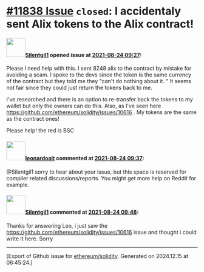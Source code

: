 # [\#11838 Issue](https://github.com/ethereum/solidity/issues/11838) `closed`: I accidentaly sent Alix tokens to the Alix contract!

#### <img src="https://avatars.githubusercontent.com/u/89444317?v=4" width="50">[Silentgil1](https://github.com/Silentgil1) opened issue at [2021-08-24 09:27](https://github.com/ethereum/solidity/issues/11838):

Please I need help with this. I sent 8248 alix to the contract by mistake for avoiding a scam.
I spoke to the devs since the token is the same currency of the contract but they told me they "can't do nothing about it. "
It seems not fair since they could just return the tokens back to me. 

I've researched and there is an option to re-transfer back the tokens to my wallet but only the owners can do this.
Also, as I've seen here https://github.com/ethereum/solidity/issues/10616 . My tokens are the same as the contract ones!

Please help! the red is BSC

#### <img src="https://avatars.githubusercontent.com/u/504195?u=ce2facd14af9fd474ebff49f0d44891f56f7500f&v=4" width="50">[leonardoalt](https://github.com/leonardoalt) commented at [2021-08-24 09:37](https://github.com/ethereum/solidity/issues/11838#issuecomment-904485669):

@Silentgil1 sorry to hear about your issue, but this space is reserved for compiler related discussions/reports.
You might get more help on Reddit for example.

#### <img src="https://avatars.githubusercontent.com/u/89444317?v=4" width="50">[Silentgil1](https://github.com/Silentgil1) commented at [2021-08-24 09:48](https://github.com/ethereum/solidity/issues/11838#issuecomment-904492849):

Thanks for answering Leo, i just saw the https://github.com/ethereum/solidity/issues/10616 issue and thought i could write it here. Sorry


-------------------------------------------------------------------------------



[Export of Github issue for [ethereum/solidity](https://github.com/ethereum/solidity). Generated on 2024.12.15 at 06:45:24.]
